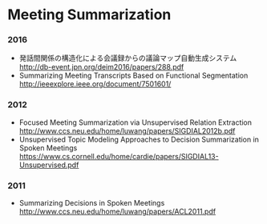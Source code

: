 # Meeting Summarization
### 2016
- 発話間関係の構造化による会議録からの議論マップ自動生成システム  
http://db-event.jpn.org/deim2016/papers/288.pdf
- Summarizing Meeting Transcripts Based on Functional Segmentation  
http://ieeexplore.ieee.org/document/7501601/

### 


### 2012
- Focused Meeting Summarization via Unsupervised Relation Extraction  
http://www.ccs.neu.edu/home/luwang/papers/SIGDIAL2012b.pdf
- Unsupervised Topic Modeling Approaches to Decision Summarization in Spoken Meetings  
https://www.cs.cornell.edu/home/cardie/papers/SIGDIAL13-Unsupervised.pdf


### 2011
- Summarizing Decisions in Spoken Meetings  
http://www.ccs.neu.edu/home/luwang/papers/ACL2011.pdf
